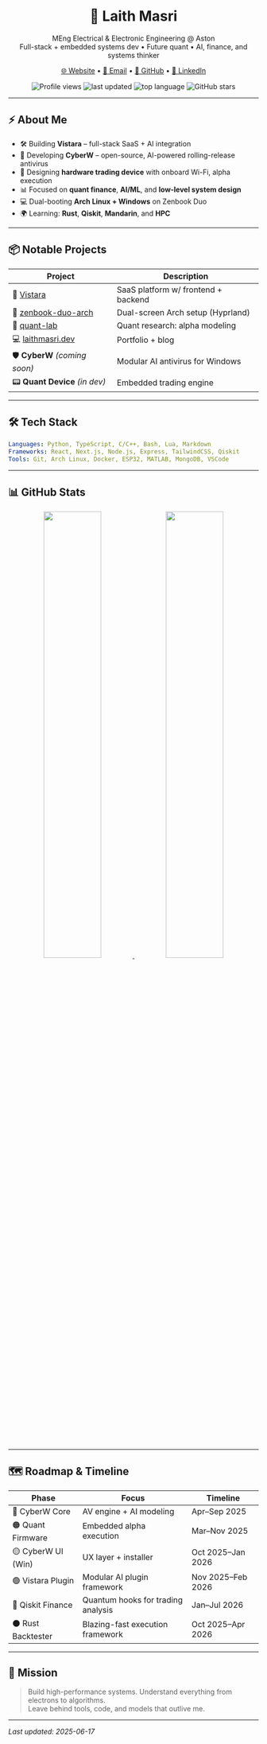 <h1 align="center">🧠 Laith Masri</h1>

<p align="center">
  MEng Electrical & Electronic Engineering @ Aston<br/>
  Full-stack + embedded systems dev • Future quant • AI, finance, and systems thinker
</p>

<p align="center">
  <a href="https://laithmasri.dev">🌐 Website</a> •
  <a href="mailto:admin@laithmasri.dev">📧 Email</a> •
  <a href="https://github.com/laithm">🐙 GitHub</a> •
  <a href="https://linkedin.com/in/laithmasri">💼 LinkedIn</a>
</p>

<p align="center">
  <img src="https://komarev.com/ghpvc/?username=laithm&style=flat&color=blue" alt="Profile views" />
  <img src="https://img.shields.io/github/last-commit/laithm/laithm?style=flat&color=blue" alt="last updated" />
  <img src="https://img.shields.io/github/languages/top/laithm/laithm?style=flat&color=green" alt="top language" />
  <img src="https://img.shields.io/github/stars/laithm/laithm?style=social" alt="GitHub stars" />
</p>

---

## ⚡ About Me

- 🛠️ Building **Vistara** – full-stack SaaS + AI integration  
- 🧠 Developing **CyberW** – open-source, AI-powered rolling-release antivirus  
- 🔧 Designing **hardware trading device** with onboard Wi-Fi, alpha execution  
- 📊 Focused on **quant finance**, **AI/ML**, and **low-level system design**  
- 💻 Dual-booting **Arch Linux + Windows** on Zenbook Duo  
- 🌍 Learning: **Rust**, **Qiskit**, **Mandarin**, and **HPC**

---

## 📦 Notable Projects

| Project | Description |
|--------|-------------|
| 🔷 [Vistara](https://github.com/laithm/vistara) | SaaS platform w/ frontend + backend |
| 🧬 [zenbook-duo-arch](https://github.com/laithm/zenbook-duo-arch) | Dual-screen Arch setup (Hyprland) |
| 🧪 [quant-lab](https://github.com/laithm/quant-lab) | Quant research: alpha modeling |
| 💻 [laithmasri.dev](https://github.com/laithm/laithmasri-dev) | Portfolio + blog |
| 🛡️ **CyberW** *(coming soon)* | Modular AI antivirus for Windows |
| 📟 **Quant Device** *(in dev)* | Embedded trading engine |

---

## 🛠️ Tech Stack

```yaml
Languages: Python, TypeScript, C/C++, Bash, Lua, Markdown
Frameworks: React, Next.js, Node.js, Express, TailwindCSS, Qiskit
Tools: Git, Arch Linux, Docker, ESP32, MATLAB, MongoDB, VSCode
```

---

## 📊 GitHub Stats

<p align="center">
  <a href="https://git.io/awesome-stats-card">
    <img src="https://awesome-github-stats.azurewebsites.net/user-stats/laithm?cardType=github&theme=tokyonight&preferLogin=false&Border=00000000" width="48%" />
  </a>
    <img src="https://github-readme-stats.vercel.app/api/top-langs/?username=laithm&layout=compact&theme=tokyonight&hide_border=true" width="48%" />
</p>


---

## 🗺️ Roadmap & Timeline

| Phase              | Focus                              | Timeline          |
|-------------------|-------------------------------------|-------------------|
| 🔴 CyberW Core     | AV engine + AI modeling             | Apr–Sep 2025      |
| 🟠 Quant Firmware  | Embedded alpha execution            | Mar–Nov 2025      |
| 🟡 CyberW UI (Win) | UX layer + installer                | Oct 2025–Jan 2026 |
| 🟢 Vistara Plugin  | Modular AI plugin framework         | Nov 2025–Feb 2026 |
| 🔵 Qiskit Finance  | Quantum hooks for trading analysis  | Jan–Jul 2026      |
| ⚫ Rust Backtester | Blazing-fast execution framework    | Oct 2025–Apr 2026 |

---

## 🧭 Mission

> Build high-performance systems. Understand everything from electrons to algorithms.  
> Leave behind tools, code, and models that outlive me.

---

*Last updated: 2025-06-17*
